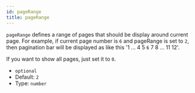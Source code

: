 ```yaml
---
id: pageRange
title: pageRange
---
```


`pageRange` defines a range of pages that should be display around current page. For example, if current page number is `6` and pageRange is set to `2`, then pagination bar will be displayed as like this '1 ... 4 5 `6` 7 8 ... 11 12'.

If you want to show all pages, just set it to `0`.

 - `optional`
 - Default: `2`
 - Type: `number`
